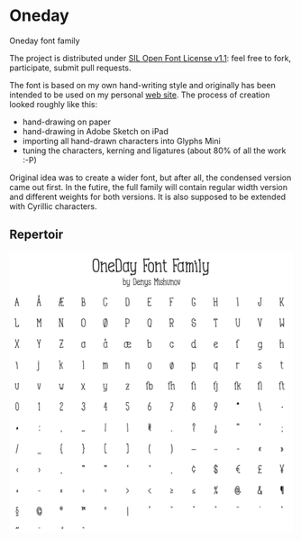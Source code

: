# Oneday

Oneday font family

The project is distributed under [SIL Open Font License v1.1](http://scripts.sil.org/OFL): feel free to fork, participate, submit pull requests.

The font is based on my own hand-writing style and originally has been intended to be used on my personal [web site](https://mishunov.me). The process of creation looked roughly like this:
  
  * hand-drawing on paper
  * hand-drawing in Adobe Sketch on iPad
  * importing all hand-drawn characters into Glyphs Mini
  * tuning the characters, kerning and ligatures (about 80% of all the work :-P)
  
Original idea was to create a wider font, but after all, the condensed version came out first. In the futire, the full family will contain regular width version and different weights for both versions. It is also supposed to be extended with Cyrillic characters.

## Repertoir

![Oneday font family](repertoire.png "Oneday font family")
